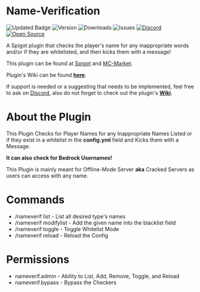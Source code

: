 # Name-Verification

![Updated Badge](https://badges.pufler.dev/updated/ExceptedPrism3/Name-Verification)
![Version](https://img.shields.io/github/v/release/ExceptedPrism3/Name-Verification)
![Downloads](https://img.shields.io/github/downloads/ExceptedPrism3/Name-Verification/total)
![Issues](https://img.shields.io/github/issues/ExceptedPrism3/Name-Verification)
[![Discord](https://img.shields.io/discord/850407951629287424)](https://discord.gg/MfR5mcpVfX)
[![Open Source](https://badges.frapsoft.com/os/v1/open-source.svg?v=103)](https://opensource.org/)

A Spigot plugin that checks the player's name for any inappropriate words and/or if they are whitelisted, and then kicks them with a message!

This plugin can be found at [Spigot](https://www.spigotmc.org/resources/nameverif.95719/)
and [MC-Market](https://www.mc-market.org/resources/21092/).

Plugin's Wiki can be found [**here**](https://prism3.gitbook.io/nameverification/).

If support is needed or a suggesting that needs to be implemented, feel free to ask on [Discord](https://discord.gg/MfR5mcpVfX), also do not forget to check out the plugin's **[Wiki](https://prism3.gitbook.io/nameverification/)**.

# About the Plugin
This Plugin Checks for Player Names for any Inappropriate Names Listed
or if they exist in a whitelist in the **config.yml** field and Kicks them with a Message.

**It can also check for Bedrock Usernames!**

This Plugin is mainly meant for Offline-Mode Server **aka**
Cracked Servers as users can access with any name.

# Commands
- /nameverif list <blacklist OR whitelist> - List all desired type's names
- /nameverif modifylist <add OR remove> <whitelist OR blacklist> <name> - Add the given name into the blacklist field
- /nameverif toggle - Toggle Whitelist Mode
- /nameverif reload - Reload the Config

# Permissions
- nameverif.admin - Ability to List, Add, Remove, Toggle, and Reload
- nameverif.bypass - Bypass the Checkers